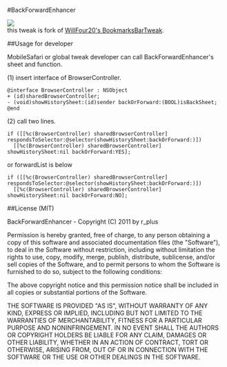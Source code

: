 #BackForwardEnhancer

![](http://moreinfo.thebigboss.org/moreinfo/backforwardenhancer1.png)  
this tweak is fork of [WillFour20's BookmarksBarTweak](https://github.com/WillFour20/BookmarksBarTweak).

##Usage for developer

MobileSafari or global tweak developer can call BackForwardEnhancer's sheet and function.  

(1) insert interface of BrowserController.

    @interface BrowserController : NSObject
    + (id)sharedBrowserController;
    - (void)showHistorySheet:(id)sender backOrForward:(BOOL)isBackSheet;
    @end

(2) call two lines.

    if ([[%c(BrowserController) sharedBrowserController] respondsToSelector:@selector(showHistorySheet:backOrForward:)])
      [[%c(BrowserController) sharedBrowserController] showHistorySheet:nil backOrForward:YES];

or forwardList is below

    if ([[%c(BrowserController) sharedBrowserController] respondsToSelector:@selector(showHistorySheet:backOrForward:)])
      [[%c(BrowserController) sharedBrowserController] showHistorySheet:nil backOrForward:NO];      

##License (MIT)

BackForwardEnhancer - Copyright (C) 2011 by r_plus  
  
Permission is hereby granted, free of charge, to any person obtaining a copy
of this software and associated documentation files (the "Software"), to deal
in the Software without restriction, including without limitation the rights
to use, copy, modify, merge, publish, distribute, sublicense, and/or sell
copies of the Software, and to permit persons to whom the Software is
furnished to do so, subject to the following conditions:  
  
The above copyright notice and this permission notice shall be included in
all copies or substantial portions of the Software.  
  
THE SOFTWARE IS PROVIDED "AS IS", WITHOUT WARRANTY OF ANY KIND, EXPRESS OR
IMPLIED, INCLUDING BUT NOT LIMITED TO THE WARRANTIES OF MERCHANTABILITY,
FITNESS FOR A PARTICULAR PURPOSE AND NONINFRINGEMENT. IN NO EVENT SHALL THE
AUTHORS OR COPYRIGHT HOLDERS BE LIABLE FOR ANY CLAIM, DAMAGES OR OTHER
LIABILITY, WHETHER IN AN ACTION OF CONTRACT, TORT OR OTHERWISE, ARISING FROM,
OUT OF OR IN CONNECTION WITH THE SOFTWARE OR THE USE OR OTHER DEALINGS IN
THE SOFTWARE.
